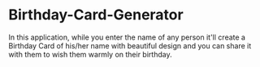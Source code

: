 # Birthday-Card-Generator

In this application, while you enter the name of any person it'll create a Birthday Card of his/her name with beautiful design and you can share it with them to wish them warmly on their birthday.
